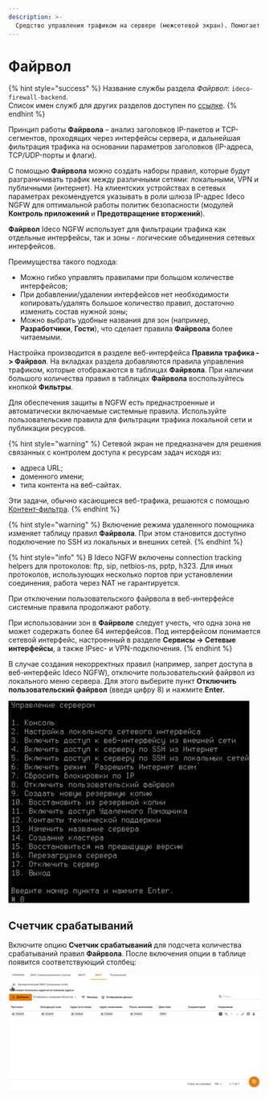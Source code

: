 ```yaml
---
description: >-
  Средство управления трафиком на сервере (межсетевой экран). Помогает ограничивать пользовательский трафик. 
---
```


# Файрвол

{% hint style="success" %}
Название службы раздела *Файрвол*: `ideco-firewall-backend`. \
Список имен служб для других разделов доступен по [ссылке](/settings/server-management/terminal.md).
{% endhint %}

Принцип работы **Файрвола** – анализ заголовков IP-пакетов и TCP-сегментов, проходящих через интерфейсы сервера, и дальнейшая фильтрация трафика на основании параметров заголовков (IP-адреса, TCP/UDP-порты и флаги).

С помощью **Файрвола** можно создать наборы правил, которые будут разграничивать трафик между различными сетями: локальными, VPN и публичными (интернет). На клиентских устройствах в сетевых параметрах рекомендуется указывать в роли шлюза IP-адрес Ideco NGFW для оптимальной работы политик безопасности (модулей **Контроль приложений** и **Предотвращение вторжений**).

**Файрвол** Ideco NGFW использует для фильтрации трафика как отдельные интерфейсы, так и зоны - логические объединения сетевых интерфейсов.

Преимущества такого подхода:

* Можно гибко управлять правилами при большом количестве интерфейсов;
* При добавлении/удалении интерфейсов нет необходимости копировать/удалять большое количество правил, достаточно изменить состав нужной зоны;
* Можно выбрать удобные названия для зон (например, **Разработчики**, **Гости**), что сделает правила **Файрвола** более читаемыми.

Настройка производится в разделе веб-интерфейса **Правила трафика -> Файрвол**. На вкладках раздела добавляются правила управления трафиком, которые отображаются в таблицах **Файрвола**. При наличии большого количества правил в таблицах **Файрвола** воспользуйтесь кнопкой **Фильтры**.

Для обеспечения защиты в NGFW есть преднастроенные и автоматически включаемые системные правила. Используйте пользовательские правила для фильтрации трафика локальной сети и публикации ресурсов. 

{% hint style="warning" %}
Сетевой экран не предназначен для решения связанных с контролем доступа к ресурсам задач исходя из:

* адреса URL; 
* доменного имени;
* типа контента на веб-сайтах. 

Эти задачи, обычно касающиеся веб-трафика, решаются с помощью [Контент-фильтра](/settings/access-rules/content-filter/README.md).
{% endhint %}

{% hint style="warning" %}
Включение режима удаленного помощника изменяет таблицу правил **Файрвола**. При этом становится доступно подключение по SSH из локальных и внешних сетей.
{% endhint %}

{% hint style="info" %}
В Ideco NGFW включены connection tracking helpers для протоколов: ftp, sip, netbios-ns, pptp, h323. Для иных протоколов, использующих несколько портов при установлении соединения, работа через NAT не гарантируется.

При отключении пользовательского файрвола в веб-интерфейсе системные правила продолжают работу.

При использовании зон в **Файрволе** следует учесть, что одна зона не может содержать более 64 интерфейсов. Под интерфейсом понимается сетевой интерфейс, настроенный в разделе **Сервисы -> Сетевые интерфейсы**, а также IPsec- и VPN-подключения.
{% endhint %}

В случае создания некорректных правил (например, запрет доступа в веб-интерфейс Ideco NGFW), отключите пользовательский файрвол из локального меню сервера. Для этого выберите пункт **Отключить пользовательский файрвол** (введя цифру 8) и нажмите **Enter.**

![](/.gitbook/assets/firewall-down.png)

## Счетчик срабатываний

Включите опцию **Счетчик срабатываний** для подсчета количества срабатываний правил **Файрвола**. После включения опции в таблице появится соответствующий столбец:

![](/.gitbook/assets/snat.gif)

<!-- Включить опцию можно, нажав на **Отображение данных**. -->